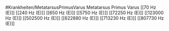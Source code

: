 #Krankheiten/MetatarsusPrimusVarus
Metatarsus Primus Varus
[[70 Hz (E)]]
[[240 Hz (E)]]
[[650 Hz (E)]]
[[5750 Hz (E)]]
[[72250 Hz (E)]]
[[123000 Hz (E)]]
[[502500 Hz (E)]]
[[622880 Hz (E)]]
[[713230 Hz (E)]]
[[807730 Hz (E)]]